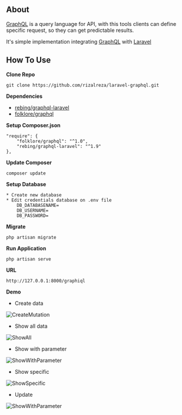 ## About

[GraphQL](http://graphql.org/) is a query language for API, with this tools clients can define specific request, so they can get predictable results.

It's simple implementation integrating [GraphQL](http://graphql.org/) with [Laravel](https://github.com/laravel/laravel) 

## How To Use

**Clone Repo**

	git clone https://github.com/rizalreza/laravel-graphql.git

**Dependencies**
* [rebing/graphql-laravel](https://github.com/rebing/graphql-laravel)
* [folklore/graphql](https://github.com/Folkloreatelier/laravel-graphql)

**Setup Composer.json**

	"require": {
        "folklore/graphql": "^1.0",
        "rebing/graphql-laravel": "^1.9"
    },

**Update Composer**

	composer update

**Setup Database**

	* Create new database
	* Edit credentials database on .env file
		DB_DATABASENAME=
		DB_USERNAME=
		DB_PASSWORD=
			

**Migrate**

	php artisan migrate

**Run Application**

	php artisan serve

**URL**

	http://127.0.0.1:8000/graphiql

**Demo**

* Create data

![CreateMutation](https://i.imgur.com/kSJ6GVo.png)

* Show all data

![ShowAll](https://i.imgur.com/YvjSZXp.png)

* Show with parameter

![ShowWithParameter](https://i.imgur.com/9V0YKFi.png)

* Show specific

![ShowSpecific](https://i.imgur.com/gY74poh.png)

* Update

![ShowWithParameter](https://i.imgur.com/n3vq4Pe.png)
